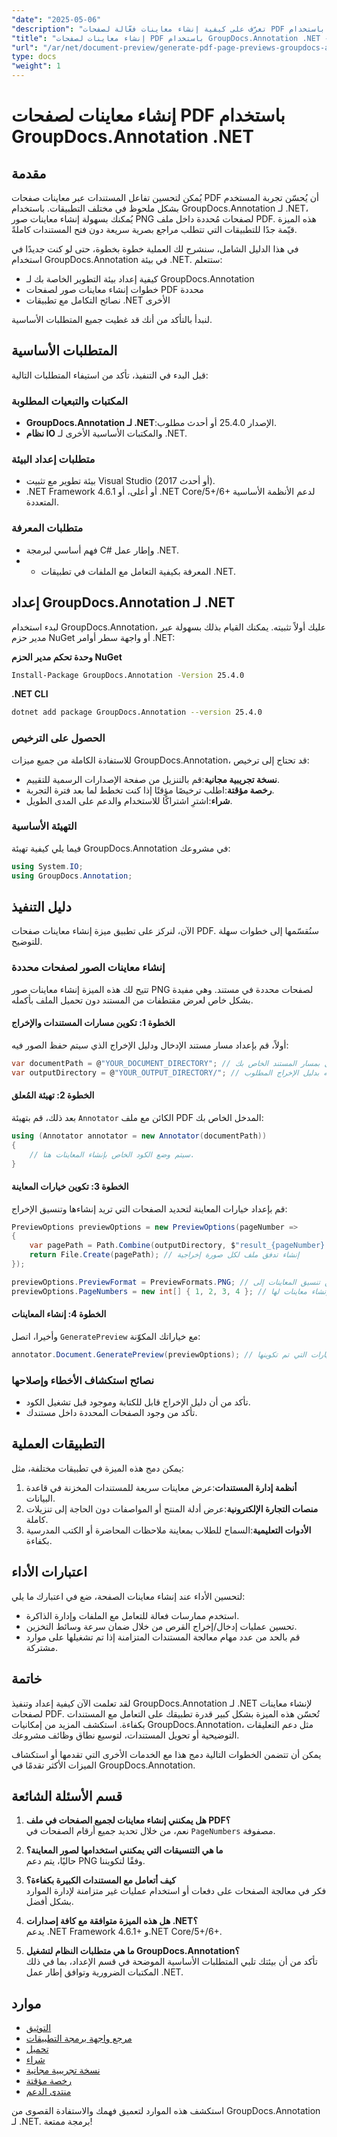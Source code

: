 ```yaml
---
"date": "2025-05-06"
"description": "تعرّف على كيفية إنشاء معاينات فعّالة لصفحات PDF باستخدام GroupDocs.Annotation لـ .NET. حسّن تفاعل المستندات وسهّل سير عملك."
"title": "إنشاء معاينات لصفحات PDF باستخدام GroupDocs.Annotation .NET - دليل شامل"
"url": "/ar/net/document-preview/generate-pdf-page-previews-groupdocs-annotation-net/"
type: docs
"weight": 1
---
```


# إنشاء معاينات لصفحات PDF باستخدام GroupDocs.Annotation .NET

## مقدمة

يُمكن لتحسين تفاعل المستندات عبر معاينات صفحات PDF أن يُحسّن تجربة المستخدم بشكل ملحوظ في مختلف التطبيقات. باستخدام GroupDocs.Annotation لـ .NET، يُمكنك بسهولة إنشاء معاينات صور PNG لصفحات مُحددة داخل ملف PDF. هذه الميزة قيّمة جدًا للتطبيقات التي تتطلب مراجع بصرية سريعة دون فتح المستندات كاملةً.

في هذا الدليل الشامل، سنشرح لك العملية خطوة بخطوة، حتى لو كنت جديدًا في استخدام GroupDocs.Annotation في بيئة .NET. ستتعلم:
- كيفية إعداد بيئة التطوير الخاصة بك لـ GroupDocs.Annotation
- خطوات إنشاء معاينات صور لصفحات PDF محددة
- نصائح التكامل مع تطبيقات .NET الأخرى

لنبدأ بالتأكد من أنك قد غطيت جميع المتطلبات الأساسية.

## المتطلبات الأساسية

قبل البدء في التنفيذ، تأكد من استيفاء المتطلبات التالية:

### المكتبات والتبعيات المطلوبة

- **GroupDocs.Annotation لـ .NET**:الإصدار 25.4.0 أو أحدث مطلوب.
- **نظام IO** والمكتبات الأساسية الأخرى لـ .NET.

### متطلبات إعداد البيئة

- بيئة تطوير مع تثبيت Visual Studio (2017 أو أحدث).
- .NET Framework 4.6.1 أو أعلى، أو .NET Core/5+/6+ لدعم الأنظمة الأساسية المتعددة.

### متطلبات المعرفة

- فهم أساسي لبرمجة C# وإطار عمل .NET.
- - المعرفة بكيفية التعامل مع الملفات في تطبيقات .NET.

## إعداد GroupDocs.Annotation لـ .NET

لبدء استخدام GroupDocs.Annotation، عليك أولاً تثبيته. يمكنك القيام بذلك بسهولة عبر مدير حزم NuGet أو واجهة سطر أوامر .NET:

**وحدة تحكم مدير الحزم NuGet**
```bash
Install-Package GroupDocs.Annotation -Version 25.4.0
```

**.NET CLI**
```bash
dotnet add package GroupDocs.Annotation --version 25.4.0
```

### الحصول على الترخيص

للاستفادة الكاملة من جميع ميزات GroupDocs.Annotation، قد تحتاج إلى ترخيص:
- **نسخة تجريبية مجانية**:قم بالتنزيل من صفحة الإصدارات الرسمية للتقييم.
- **رخصة مؤقتة**:اطلب ترخيصًا مؤقتًا إذا كنت تخطط لما بعد فترة التجربة.
- **شراء**:اشترِ اشتراكًا للاستخدام والدعم على المدى الطويل.

### التهيئة الأساسية

فيما يلي كيفية تهيئة GroupDocs.Annotation في مشروعك:
```csharp
using System.IO;
using GroupDocs.Annotation;
```

## دليل التنفيذ

الآن، لنركز على تطبيق ميزة إنشاء معاينات صفحات PDF. سنُقسّمها إلى خطوات سهلة للتوضيح.

### إنشاء معاينات الصور لصفحات محددة

تتيح لك هذه الميزة إنشاء معاينات صور PNG لصفحات محددة في مستند. وهي مفيدة بشكل خاص لعرض مقتطفات من المستند دون تحميل الملف بأكمله.

#### الخطوة 1: تكوين مسارات المستندات والإخراج

أولاً، قم بإعداد مسار مستند الإدخال ودليل الإخراج الذي سيتم حفظ الصور فيه:
```csharp
var documentPath = @"YOUR_DOCUMENT_DIRECTORY"; // استبدل بمسار المستند الخاص بك
var outputDirectory = @"YOUR_OUTPUT_DIRECTORY/"; // استبدله بدليل الإخراج المطلوب
```

#### الخطوة 2: تهيئة المُعلق

بعد ذلك، قم بتهيئة `Annotator` الكائن مع ملف PDF المدخل الخاص بك:
```csharp
using (Annotator annotator = new Annotator(documentPath))
{
    // سيتم وضع الكود الخاص بإنشاء المعاينات هنا.
}
```

#### الخطوة 3: تكوين خيارات المعاينة

قم بإعداد خيارات المعاينة لتحديد الصفحات التي تريد إنشاءها وتنسيق الإخراج:
```csharp
PreviewOptions previewOptions = new PreviewOptions(pageNumber =>
{
    var pagePath = Path.Combine(outputDirectory, $"result_{pageNumber}.png");
    return File.Create(pagePath); // إنشاء تدفق ملف لكل صورة إخراجية
});

previewOptions.PreviewFormat = PreviewFormats.PNG; // تعيين تنسيق المعاينات إلى PNG.
previewOptions.PageNumbers = new int[] { 1, 2, 3, 4 }; // حدد الصفحات التي تريد إنشاء معاينات لها.
```

#### الخطوة 4: إنشاء المعاينات

وأخيرا، اتصل `GeneratePreview` مع خياراتك المكوّنة:
```csharp
annotator.Document.GeneratePreview(previewOptions); // إنشاء معاينات استنادًا إلى الخيارات التي تم تكوينها.
```

### نصائح استكشاف الأخطاء وإصلاحها

- تأكد من أن دليل الإخراج قابل للكتابة وموجود قبل تشغيل الكود.
- تأكد من وجود الصفحات المحددة داخل مستندك.

## التطبيقات العملية

يمكن دمج هذه الميزة في تطبيقات مختلفة، مثل:
1. **أنظمة إدارة المستندات**:عرض معاينات سريعة للمستندات المخزنة في قاعدة البيانات.
2. **منصات التجارة الإلكترونية**:عرض أدلة المنتج أو المواصفات دون الحاجة إلى تنزيلات كاملة.
3. **الأدوات التعليمية**:السماح للطلاب بمعاينة ملاحظات المحاضرة أو الكتب المدرسية بكفاءة.

## اعتبارات الأداء

لتحسين الأداء عند إنشاء معاينات الصفحة، ضع في اعتبارك ما يلي:
- استخدم ممارسات فعالة للتعامل مع الملفات وإدارة الذاكرة.
- تحسين عمليات إدخال/إخراج القرص من خلال ضمان سرعة وسائط التخزين.
- قم بالحد من عدد مهام معالجة المستندات المتزامنة إذا تم تشغيلها على موارد مشتركة.

## خاتمة

لقد تعلمت الآن كيفية إعداد وتنفيذ GroupDocs.Annotation لـ .NET لإنشاء معاينات لصفحات PDF. تُحسّن هذه الميزة بشكل كبير قدرة تطبيقك على التعامل مع المستندات بكفاءة. استكشف المزيد من إمكانيات GroupDocs.Annotation، مثل دعم التعليقات التوضيحية أو تحويل المستندات، لتوسيع نطاق وظائف مشروعك.

يمكن أن تتضمن الخطوات التالية دمج هذا مع الخدمات الأخرى التي تقدمها أو استكشاف الميزات الأكثر تقدمًا في GroupDocs.Annotation.

## قسم الأسئلة الشائعة

1. **هل يمكنني إنشاء معاينات لجميع الصفحات في ملف PDF؟**  
   نعم، من خلال تحديد جميع أرقام الصفحات في `PageNumbers` مصفوفة.

2. **ما هي التنسيقات التي يمكنني استخدامها لصور المعاينة؟**  
   حاليًا، يتم دعم PNG وفقًا لتكويننا.

3. **كيف أتعامل مع المستندات الكبيرة بكفاءة؟**  
   فكر في معالجة الصفحات على دفعات أو استخدام عمليات غير متزامنة لإدارة الموارد بشكل أفضل.

4. **هل هذه الميزة متوافقة مع كافة إصدارات .NET؟**  
   يدعم .NET Framework 4.6.1+ و.NET Core/5+/6+.

5. **ما هي متطلبات النظام لتشغيل GroupDocs.Annotation؟**  
   تأكد من أن بيئتك تلبي المتطلبات الأساسية الموضحة في قسم الإعداد، بما في ذلك المكتبات الضرورية وتوافق إطار عمل .NET.

## موارد

- [التوثيق](https://docs.groupdocs.com/annotation/net/)
- [مرجع واجهة برمجة التطبيقات](https://reference.groupdocs.com/annotation/net/)
- [تحميل](https://releases.groupdocs.com/annotation/net/)
- [شراء](https://purchase.groupdocs.com/buy)
- [نسخة تجريبية مجانية](https://releases.groupdocs.com/annotation/net/)
- [رخصة مؤقتة](https://purchase.groupdocs.com/temporary-license/)
- [منتدى الدعم](https://forum.groupdocs.com/c/annotation/) 

استكشف هذه الموارد لتعميق فهمك والاستفادة القصوى من GroupDocs.Annotation لـ .NET. برمجة ممتعة!